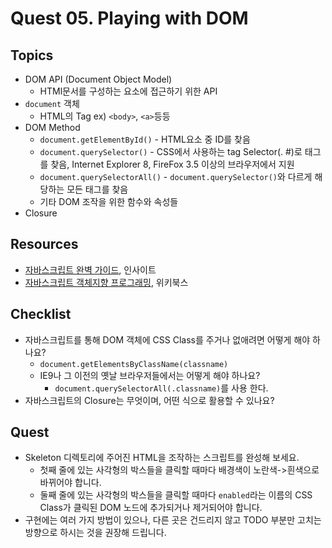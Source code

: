 # Quest 05. Playing with DOM

## Topics
* DOM API (Document Object Model)
  * HTMl문서를 구성하는 요소에 접근하기 위한 API
* `document` 객체
  * HTML의 Tag ex) `<body>`, `<a>`등등
* DOM Method
  * `document.getElementById()` - HTML요소 중 ID를 찾음
  * `document.querySelector()` - CSS에서 사용하는 tag Selector(. #)로 태그를 찾음, Internet Explorer 8, FireFox 3.5 이상의 브라우저에서 지원
  * `document.querySelectorAll()` - `document.querySelector()`와 다르게 해당하는 모든 태그를 찾음
  * 기타 DOM 조작을 위한 함수와 속성들
* Closure

## Resources
* [자바스크립트 완벽 가이드](http://www.yes24.com/24/Goods/8275120?Acode=101), 인사이트
* [자바스크립트 객체지향 프로그래밍](http://www.yes24.com/24/Goods/7276246?Acode=101), 위키북스

## Checklist
* 자바스크립트를 통해 DOM 객체에 CSS Class를 주거나 없애려면 어떻게 해야 하나요?
  * `document.getElementsByClassName(classname)`
  * IE9나 그 이전의 옛날 브라우저들에서는 어떻게 해야 하나요?
    * `document.querySelectorAll(.classname)`를 사용 한다.
* 자바스크립트의 Closure는 무엇이며, 어떤 식으로 활용할 수 있나요?

## Quest
* Skeleton 디렉토리에 주어진 HTML을 조작하는 스크립트를 완성해 보세요.
  * 첫째 줄에 있는 사각형의 박스들을 클릭할 때마다 배경색이 노란색->흰색으로 바뀌어야 합니다.
  * 둘째 줄에 있는 사각형의 박스들을 클릭할 때마다 `enabled`라는 이름의 CSS Class가 클릭된 DOM 노드에 추가되거나 제거되어야 합니다.
* 구현에는 여러 가지 방법이 있으나, 다른 곳은 건드리지 않고 TODO 부분만 고치는 방향으로 하시는 것을 권장해 드립니다.

